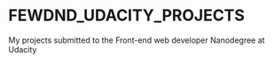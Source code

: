 # FEWDND_UDACITY_PROJECTS
My projects submitted to the Front-end web developer Nanodegree at Udacity
